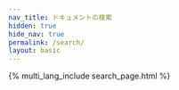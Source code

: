 ```yaml
---
nav_title: ドキュメントの検索
hidden: true
hide_nav: true
permalink: /search/
layout: basic
---
```



{% multi_lang_include search_page.html %}
